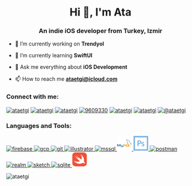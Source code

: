 <h1 align="center">Hi 👋, I'm Ata</h1>
<h3 align="center">An indie iOS developer from Turkey, Izmir</h3>

- 🔭 I’m currently working on **Trendyol**

- 🌱 I’m currently learning **SwiftUI**

- 💬 Ask me everything about **iOS Development**

- 📫 How to reach me **ataetgi@icloud.com**

<h3 align="left">Connect with me:</h3>
<p align="left">
<a href="https://dev.to/ataetgi" target="blank"><img align="center" src="https://cdn.jsdelivr.net/npm/simple-icons@3.0.1/icons/dev-dot-to.svg" alt="ataetgi" height="30" width="40" /></a>
<a href="https://twitter.com/ataetgi" target="blank"><img align="center" src="https://cdn.jsdelivr.net/npm/simple-icons@3.0.1/icons/twitter.svg" alt="ataetgi" height="30" width="40" /></a>
<a href="https://linkedin.com/in/ataetgi" target="blank"><img align="center" src="https://cdn.jsdelivr.net/npm/simple-icons@3.0.1/icons/linkedin.svg" alt="ataetgi" height="30" width="40" /></a>
<a href="https://stackoverflow.com/users/9609330" target="blank"><img align="center" src="https://cdn.jsdelivr.net/npm/simple-icons@3.0.1/icons/stackoverflow.svg" alt="9609330" height="30" width="40" /></a>
<a href="https://fb.com/ataetgi" target="blank"><img align="center" src="https://cdn.jsdelivr.net/npm/simple-icons@3.0.1/icons/facebook.svg" alt="ataetgi" height="30" width="40" /></a>
<a href="https://instagram.com/ataetgi" target="blank"><img align="center" src="https://cdn.jsdelivr.net/npm/simple-icons@3.0.1/icons/instagram.svg" alt="ataetgi" height="30" width="40" /></a>
<a href="https://medium.com/@ataetgi" target="blank"><img align="center" src="https://cdn.jsdelivr.net/npm/simple-icons@3.0.1/icons/medium.svg" alt="@ataetgi" height="30" width="40" /></a>
</p>

<h3 align="left">Languages and Tools:</h3>
<p align="left"> <a href="https://firebase.google.com/" target="_blank"> <img src="https://www.vectorlogo.zone/logos/firebase/firebase-icon.svg" alt="firebase" width="40" height="40"/> </a> <a href="https://cloud.google.com" target="_blank"> <img src="https://www.vectorlogo.zone/logos/google_cloud/google_cloud-icon.svg" alt="gcp" width="40" height="40"/> </a> <a href="https://git-scm.com/" target="_blank"> <img src="https://www.vectorlogo.zone/logos/git-scm/git-scm-icon.svg" alt="git" width="40" height="40"/> </a> <a href="https://www.adobe.com/in/products/illustrator.html" target="_blank"> <img src="https://www.vectorlogo.zone/logos/adobe_illustrator/adobe_illustrator-icon.svg" alt="illustrator" width="40" height="40"/> </a> <a href="https://www.microsoft.com/en-us/sql-server" target="_blank"> <img src="https://cdn.worldvectorlogo.com/logos/microsoft-sql-server.svg" alt="mssql" width="40" height="40"/> </a> <a href="https://www.mysql.com/" target="_blank"> <img src="https://raw.githubusercontent.com/devicons/devicon/master/icons/mysql/mysql-original-wordmark.svg" alt="mysql" width="40" height="40"/> </a> <a href="https://www.photoshop.com/en" target="_blank"> <img src="https://raw.githubusercontent.com/devicons/devicon/master/icons/photoshop/photoshop-line.svg" alt="photoshop" width="40" height="40"/> </a> <a href="https://postman.com" target="_blank"> <img src="https://www.vectorlogo.zone/logos/getpostman/getpostman-icon.svg" alt="postman" width="40" height="40"/> </a> <a href="https://realm.io/" target="_blank"> <img src="https://raw.githubusercontent.com/bestofjs/bestofjs-webui/8665e8c267a0215f3159df28b33c365198101df5/public/logos/realm.svg" alt="realm" width="40" height="40"/> </a> <a href="https://www.sketch.com/" target="_blank"> <img src="https://www.vectorlogo.zone/logos/sketchapp/sketchapp-icon.svg" alt="sketch" width="40" height="40"/> </a> <a href="https://www.sqlite.org/" target="_blank"> <img src="https://www.vectorlogo.zone/logos/sqlite/sqlite-icon.svg" alt="sqlite" width="40" height="40"/> </a> <a href="https://developer.apple.com/swift/" target="_blank"> <img src="https://raw.githubusercontent.com/devicons/devicon/master/icons/swift/swift-original.svg" alt="swift" width="40" height="40"/> </a> </p>

<p><img align="left" src="https://github-readme-stats.vercel.app/api/top-langs?username=ataetgi&show_icons=true&locale=en&layout=compact" alt="ataetgi" /></p>
